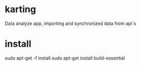 # karting
Data analyze app, importing and synchronized data from api`s


# install
sudo apt-get -f install
sudo apt-get install build-essential
